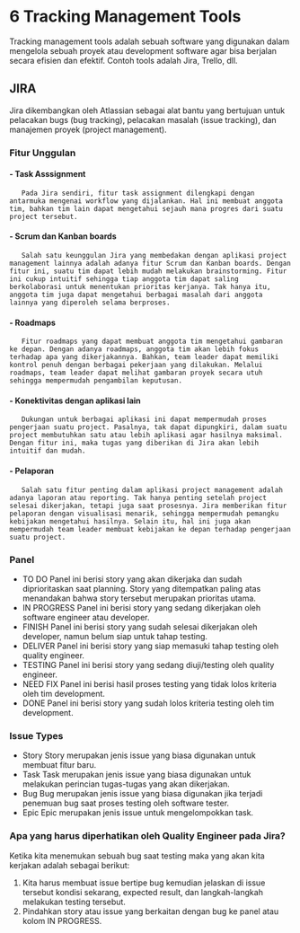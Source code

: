 # 6 Tracking Management Tools
Tracking management tools adalah sebuah software yang digunakan dalam mengelola sebuah proyek atau development software agar bisa berjalan secara efisien dan efektif. Contoh tools adalah Jira, Trello, dll.

## JIRA
Jira dikembangkan oleh Atlassian sebagai alat bantu yang bertujuan untuk pelacakan bugs (bug tracking), pelacakan masalah (issue tracking), dan manajemen proyek (project management).
### Fitur Unggulan
#### - Task Asssignment
	   Pada Jira sendiri, fitur task assignment dilengkapi dengan antarmuka mengenai workflow yang dijalankan. Hal ini membuat anggota tim, bahkan tim lain dapat mengetahui sejauh mana progres dari suatu project tersebut. 
#### - Scrum dan Kanban boards
	   Salah satu keunggulan Jira yang membedakan dengan aplikasi project management lainnya adalah adanya fitur Scrum dan Kanban boards. Dengan fitur ini, suatu tim dapat lebih mudah melakukan brainstorming. Fitur ini cukup intuitif sehingga tiap anggota tim dapat saling berkolaborasi untuk menentukan prioritas kerjanya. Tak hanya itu, anggota tim juga dapat mengetahui berbagai masalah dari anggota lainnya yang diperoleh selama berproses. 
#### - Roadmaps
	   Fitur roadmaps yang dapat membuat anggota tim mengetahui gambaran ke depan. Dengan adanya roadmaps, anggota tim akan lebih fokus terhadap apa yang dikerjakannya. Bahkan, team leader dapat memiliki kontrol penuh dengan berbagai pekerjaan yang dilakukan. Melalui roadmaps, team leader dapat melihat gambaran proyek secara utuh sehingga mempermudah pengambilan keputusan. 
#### - Konektivitas dengan aplikasi lain
	   Dukungan untuk berbagai aplikasi ini dapat mempermudah proses pengerjaan suatu project. Pasalnya, tak dapat dipungkiri, dalam suatu project membutuhkan satu atau lebih aplikasi agar hasilnya maksimal. Dengan fitur ini, maka tugas yang diberikan di Jira akan lebih intuitif dan mudah.
#### - Pelaporan
	   Salah satu fitur penting dalam aplikasi project management adalah adanya laporan atau reporting. Tak hanya penting setelah project selesai dikerjakan, tetapi juga saat prosesnya. Jira memberikan fitur pelaporan dengan visualisasi menarik, sehingga mempermudah pemangku kebijakan mengetahui hasilnya. Selain itu, hal ini juga akan mempermudah team leader membuat kebijakan ke depan terhadap pengerjaan suatu project.

### Panel
- TO DO
Panel ini berisi story yang akan dikerjaka dan sudah diprioritaskan saat planning. Story yang ditempatkan paling atas menandakan bahwa story tersebut merupakan prioritas utama.
- IN PROGRESS
Panel ini berisi story yang sedang dikerjakan oleh software engineer atau developer.
- FINISH
Panel ini berisi story yang sudah selesai dikerjakan oleh developer, namun belum siap untuk tahap testing.
- DELIVER
Panel ini berisi story yang siap memasuki tahap testing oleh quality engineer.
- TESTING
Panel ini berisi story yang sedang diuji/testing oleh quality engineer.
- NEED FIX
Panel ini berisi hasil proses testing yang tidak lolos kriteria oleh tim development.
- DONE
Panel ini berisi story yang sudah lolos kriteria testing oleh tim development.

### Issue Types
- Story
Story merupakan jenis issue yang biasa digunakan untuk membuat fitur baru.
- Task
Task merupakan jenis issue yang biasa digunakan untuk melakukan perincian tugas-tugas yang akan dikerjakan.
- Bug
Bug merupakan jenis issue yang biasa digunakan jika terjadi penemuan bug saat proses testing oleh software tester.
- Epic
Epic merupakan jenis issue untuk mengelompokkan task.

### Apa yang harus diperhatikan oleh Quality Engineer pada Jira?
Ketika kita menemukan sebuah bug saat testing maka yang akan kita kerjakan adalah sebagai berikut:
1. Kita harus membuat issue bertipe bug kemudian jelaskan di issue tersebut kondisi sekarang, expected result, dan langkah-langkah melakukan testing tersebut.
2. Pindahkan story atau issue yang berkaitan dengan bug ke panel atau kolom IN PROGRESS.